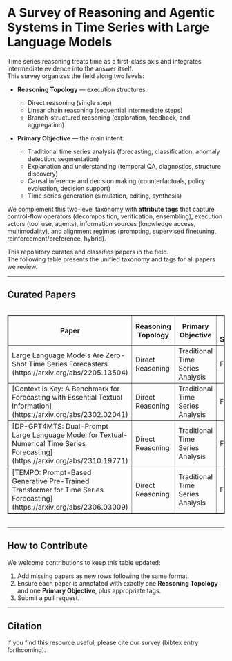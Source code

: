 # A Survey of Reasoning and Agentic Systems in Time Series with Large Language Models

Time series reasoning treats time as a first-class axis and integrates intermediate evidence into the answer itself.  
This survey organizes the field along two levels:

* **Reasoning Topology** — execution structures:  
  * Direct reasoning (single step)  
  * Linear chain reasoning (sequential intermediate steps)  
  * Branch-structured reasoning (exploration, feedback, and aggregation)  

* **Primary Objective** — the main intent:  
  * Traditional time series analysis (forecasting, classification, anomaly detection, segmentation)  
  * Explanation and understanding (temporal QA, diagnostics, structure discovery)  
  * Causal inference and decision making (counterfactuals, policy evaluation, decision support)  
  * Time series generation (simulation, editing, synthesis)  

We complement this two-level taxonomy with **attribute tags** that capture control-flow operators (decomposition, verification, ensembling), execution actors (tool use, agents), information sources (knowledge access, multimodality), and alignment regimes (prompting, supervised finetuning, reinforcement/preference, hybrid).

This repository curates and classifies papers in the field.  
The following table presents the unified taxonomy and tags for all papers we review.

---

## Curated Papers

<div style="overflow-x: auto; width:100%;">
<table style="width:100%" border="2" cellspacing="0" cellpadding="5">
  <thead>
    <tr>
      <th>Paper</th>
      <th>Reasoning Topology</th>
      <th>Primary Objective</th>
      <th>Primary Objective Subcategory</th>
      <th>T-Dec</th>
      <th>T-Ver</th>
      <th>T-Ens</th>
      <th>T-Tool</th>
      <th>T-Know</th>
      <th>T-Multi</th>
      <th>T-Agent</th>
      <th>T-Align</th>
    </tr>
  </thead>
  <tbody>
    <tr>
      <td>Large Language Models Are Zero-Shot Time Series Forecasters (https://arxiv.org/abs/2205.13504)</td>
      <td>Direct Reasoning</td>
      <td>Traditional Time Series Analysis</td>
      <td>Forecasting</td>
      <td align="center">FALSE</td>
      <td align="center">FALSE</td>
      <td align="center">TRUE</td>
      <td align="center">FALSE</td>
      <td align="center">FALSE</td>
      <td align="center">FALSE</td>
      <td align="center">0</td>
      <td align="center">P</td>
    </tr>
    <tr>
      <td>[Context is Key: A Benchmark for Forecasting with Essential Textual Information](https://arxiv.org/abs/2302.02041)</td>
      <td>Direct Reasoning</td>
      <td>Traditional Time Series Analysis</td>
      <td>Forecasting</td>
      <td align="center">FALSE</td>
      <td align="center">FALSE</td>
      <td align="center">FALSE</td>
      <td align="center">FALSE</td>
      <td align="center">FALSE</td>
      <td align="center">TRUE</td>
      <td align="center">0</td>
      <td align="center">P</td>
    </tr>
    <tr>
      <td>[DP-GPT4MTS: Dual-Prompt Large Language Model for Textual-Numerical Time Series Forecasting](https://arxiv.org/abs/2310.19771)</td>
      <td>Direct Reasoning</td>
      <td>Traditional Time Series Analysis</td>
      <td>Forecasting</td>
      <td align="center">FALSE</td>
      <td align="center">FALSE</td>
      <td align="center">FALSE</td>
      <td align="center">FALSE</td>
      <td align="center">FALSE</td>
      <td align="center">TRUE</td>
      <td align="center">0</td>
      <td align="center">S</td>
    </tr>
    <tr>
      <td>[TEMPO: Prompt-Based Generative Pre-Trained Transformer for Time Series Forecasting](https://arxiv.org/abs/2306.03009)</td>
      <td>Direct Reasoning</td>
      <td>Traditional Time Series Analysis</td>
      <td>Forecasting</td>
      <td align="center">TRUE</td>
      <td align="center">FALSE</td>
      <td align="center">FALSE</td>
      <td align="center">FALSE</td>
      <td align="center">FALSE</td>
      <td align="center">TRUE</td>
      <td align="center">0</td>
      <td align="center">S</td>
    </tr>
  </tbody>
</table>
</div>







---

## How to Contribute

We welcome contributions to keep this table updated:

1. Add missing papers as new rows following the same format.  
2. Ensure each paper is annotated with exactly one **Reasoning Topology** and one **Primary Objective**, plus appropriate tags.  
3. Submit a pull request.

---

## Citation

If you find this resource useful, please cite our survey (bibtex entry forthcoming).
